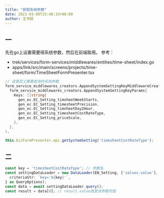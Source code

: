 ```yaml
---
title: "获取系统参数"
date: 2021-03-09T15:48:33+08:00
author: 王书硕
---
```


## 一
先在go上设置需要得系统参数，然后在前端取用。
参考：
- trek/services/form-services/middlewares/entities/time-sheet/index.go
- apps/link/src/main/screens/projects/time-sheet/form/TimeSheetFormPresenter.tsx

```go
// 这里定义需要查询的系统参数
form_service_middlewares_creators.AppendSystemSettingKeyMiddlewareCreator(
  form_service_middlewares_creators.AppendSystemSettingKeyParams{
    Keys: []string{
      gen_ec.EC_Setting_timsheetWeekStarts,
      gen_ec.EC_Setting_timesheetPrecision,
      gen_ec.EC_Setting_timsheetDay2Hour,
      gen_ec.EC_Setting_timesheetCostRateType,
      gen_ec.EC_Setting_priceScale,
    },
  },
),
```

```ts
this.bizFormPresenter.api.getSystemSetting('timesheetCostRateType');
```


## 二 
```ts
const key = 'timesheetCostRateType'; // 参数名
const settingDataLoader = new DataLoader(EN_Setting, ['values.value'], {
  criteriaStr: `key='${key}'`,
} as QueryOptions);
const data = await settingDataLoader.query();
const result = data[0]; // result.value就是该参数的值

```